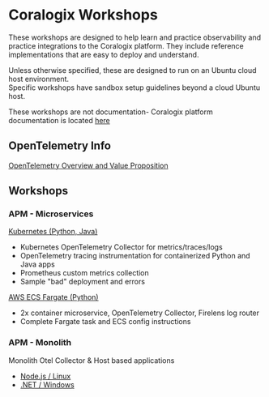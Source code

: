 # Coralogix Workshops

These workshops are designed to help learn and practice observability and practice integrations to the Coralogix platform. They include reference implementations that are easy to deploy and understand.  

Unless otherwise specified, these are designed to run on an Ubuntu cloud host environment.  
Specific workshops have sandbox setup guidelines beyond a cloud Ubuntu host.  

These workshops are not documentation- Coralogix platform documentation is located [here](https://coralogix.com/docs/)

## OpenTelemetry Info  

[OpenTelemetry Overview and Value Proposition](otel/about-opentelemetry.md)  

## Workshops  

### APM - Microservices
[Kubernetes (Python, Java)](otel/microservices-workshop/index.md)  
- Kubernetes OpenTelemetry Collector for metrics/traces/logs  
- OpenTelemetry tracing instrumentation for containerized Python and Java apps  
- Prometheus custom metrics collection  
- Sample "bad" deployment and errors  

[AWS ECS Fargate (Python)](otel/microservices-fargate/index.md)  
- 2x container microservice, OpenTelemetry Collector, Firelens log router  
- Complete Fargate task and ECS config instructions  

### APM - Monolith
Monolith Otel Collector & Host based applications  
- [Node.js / Linux](otel/monolith-workshop/node.md)  
- [.NET / Windows](otel/monolith-workshop/windows.md)  
<!-- - [Python / Linux](otel/monolith-workshop/python.md)   -->
